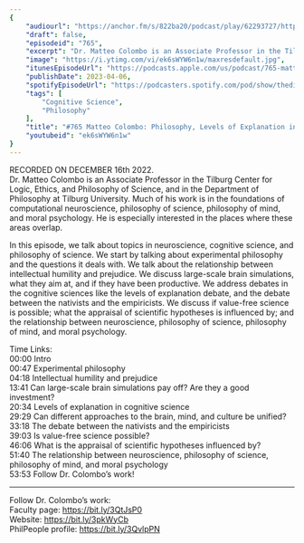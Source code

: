 ```yaml
---
{
	"audiourl": "https://anchor.fm/s/822ba20/podcast/play/62293727/https%3A%2F%2Fd3ctxlq1ktw2nl.cloudfront.net%2Fstaging%2F2022-11-16%2F4c33381d-d60a-9625-03b8-ee7a93137005.m4a",
	"draft": false,
	"episodeid": "765",
	"excerpt": "Dr. Matteo Colombo is an Associate Professor in the Tilburg Center for Logic, Ethics, and Philosophy of Science, and in the Department of Philosophy at Tilburg University. Much of his work is in the foundations of computational neuroscience, philosophy of science, philosophy of mind, and moral psychology. He is especially interested in the places where these areas overlap.",
	"image": "https://i.ytimg.com/vi/ek6sWYW6n1w/maxresdefault.jpg",
	"itunesEpisodeUrl": "https://podcasts.apple.com/us/podcast/765-matteo-colombo-philosophy-levels-of-explanation/id1451347236?i=1000607755429&uo=4",
	"publishDate": 2023-04-06,
	"spotifyEpisodeUrl": "https://podcasters.spotify.com/pod/show/thedissenter/episodes/765-Matteo-Colombo-Philosophy--Levels-of-Explanation-in-Cognitive-Science--and-Values-in-Science-e1sbi8v",
	"tags": [
		"Cognitive Science",
		"Philosophy"
	],
	"title": "#765 Matteo Colombo: Philosophy, Levels of Explanation in Cognitive Science, and Values in Science",
	"youtubeid": "ek6sWYW6n1w"
}
---
```

RECORDED ON DECEMBER 16th 2022.  
Dr. Matteo Colombo is an Associate Professor in the Tilburg Center for Logic, Ethics, and Philosophy of Science, and in the Department of Philosophy at Tilburg University. Much of his work is in the foundations of computational neuroscience, philosophy of science, philosophy of mind, and moral psychology. He is especially interested in the places where these areas overlap.

In this episode, we talk about topics in neuroscience, cognitive science, and philosophy of science. We start by talking about experimental philosophy and the questions it deals with. We talk about the relationship between intellectual humility and prejudice. We discuss large-scale brain simulations, what they aim at, and if they have been productive. We address debates in the cognitive sciences like the levels of explanation debate, and the debate between the nativists and the empiricists. We discuss if value-free science is possible; what the appraisal of scientific hypotheses is influenced by; and the relationship between neuroscience, philosophy of science, philosophy of mind, and moral psychology.

Time Links:  
<time>00:00</time> Intro  
<time>00:47</time> Experimental philosophy  
<time>04:18</time> Intellectual humility and prejudice  
<time>13:41</time> Can large-scale brain simulations pay off? Are they a good investment?  
<time>20:34</time> Levels of explanation in cognitive science  
<time>29:29</time> Can different approaches to the brain, mind, and culture be unified?  
<time>33:18</time> The debate between the nativists and the empiricists  
<time>39:03</time> Is value-free science possible?  
<time>46:06</time> What is the appraisal of scientific hypotheses influenced by?  
<time>51:40</time> The relationship between neuroscience, philosophy of science, philosophy of mind, and moral psychology  
<time>53:53</time> Follow Dr. Colombo’s work!

---

Follow Dr. Colombo’s work:  
Faculty page: https://bit.ly/3QtJsP0  
Website: https://bit.ly/3pkWyCb  
PhilPeople profile: https://bit.ly/3QvlpPN

